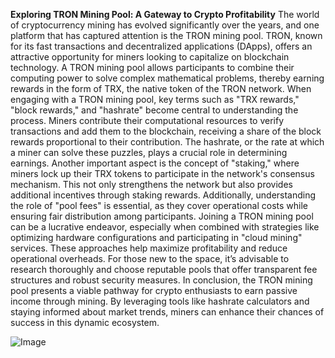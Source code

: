 **Exploring TRON Mining Pool: A Gateway to Crypto Profitability**
The world of cryptocurrency mining has evolved significantly over the years, and one platform that has captured attention is the TRON mining pool. TRON, known for its fast transactions and decentralized applications (DApps), offers an attractive opportunity for miners looking to capitalize on blockchain technology. A TRON mining pool allows participants to combine their computing power to solve complex mathematical problems, thereby earning rewards in the form of TRX, the native token of the TRON network.
When engaging with a TRON mining pool, key terms such as "TRX rewards," "block rewards," and "hashrate" become central to understanding the process. Miners contribute their computational resources to verify transactions and add them to the blockchain, receiving a share of the block rewards proportional to their contribution. The hashrate, or the rate at which a miner can solve these puzzles, plays a crucial role in determining earnings. 
Another important aspect is the concept of "staking," where miners lock up their TRX tokens to participate in the network's consensus mechanism. This not only strengthens the network but also provides additional incentives through staking rewards. Additionally, understanding the role of "pool fees" is essential, as they cover operational costs while ensuring fair distribution among participants.
Joining a TRON mining pool can be a lucrative endeavor, especially when combined with strategies like optimizing hardware configurations and participating in "cloud mining" services. These approaches help maximize profitability and reduce operational overheads. For those new to the space, it’s advisable to research thoroughly and choose reputable pools that offer transparent fee structures and robust security measures.
In conclusion, the TRON mining pool presents a viable pathway for crypto enthusiasts to earn passive income through mining. By leveraging tools like hashrate calculators and staying informed about market trends, miners can enhance their chances of success in this dynamic ecosystem.

![Image](https://github.com/user-attachments/assets/d7419ec9-dc67-403f-bf28-8faea5f1f74f)

